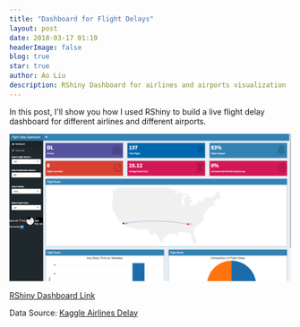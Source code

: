 ```yaml
---
title: "Dashboard for Flight Delays"
layout: post
date: 2018-03-17 01:19
headerImage: false
blog: true
star: true
author: Ao Liu
description: RShiny Dashboard for airlines and airports visualization
---
```


In this post, I'll show you how I used RShiny to build a live flight delay dashboard for different airlines and different airports.

![Interface](https://github.com/aoliu95/airport_shiny/raw/master/Example.png)

[RShiny Dashboard Link](https://austin-liu.shinyapps.io/FlightDashboard/)

Data Source: [Kaggle Airlines Delay](https://www.kaggle.com/giovamata/airlinedelaycauses/data)


